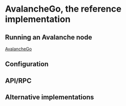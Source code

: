 # AvalancheGo, the reference implementation

## Running an Avalanche node

[AvalancheGo](https://github.com/ava-labs/avalanchego)

## Configuration

## API/RPC

## Alternative implementations
